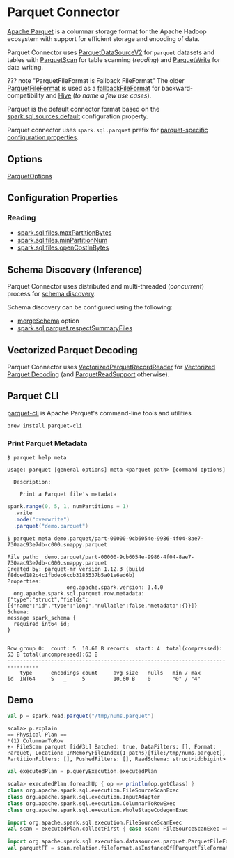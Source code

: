 # Parquet Connector

[Apache Parquet](http://parquet.apache.org/) is a columnar storage format for the Apache Hadoop ecosystem with support for efficient storage and encoding of data.

Parquet Connector uses [ParquetDataSourceV2](ParquetDataSourceV2.md) for `parquet` datasets and tables with [ParquetScan](ParquetScan.md) for table scanning (_reading_) and [ParquetWrite](ParquetWrite.md) for data writing.

??? note "ParquetFileFormat is Fallback FileFormat"
    The older [ParquetFileFormat](ParquetFileFormat.md) is used as a [fallbackFileFormat](ParquetDataSourceV2.md#fallbackFileFormat) for backward-compatibility and [Hive](../hive/HiveMetastoreCatalog.md#convert) (_to name a few use cases_).

Parquet is the default connector format based on the [spark.sql.sources.default](../configuration-properties.md#spark.sql.sources.default) configuration property.

Parquet connector uses `spark.sql.parquet` prefix for [parquet-specific configuration properties](../configuration-properties.md).

## Options

[ParquetOptions](ParquetOptions.md)

## Configuration Properties

### Reading

* [spark.sql.files.maxPartitionBytes](../configuration-properties.md#spark.sql.files.maxPartitionBytes)
* [spark.sql.files.minPartitionNum](../configuration-properties.md#spark.sql.files.minPartitionNum)
* [spark.sql.files.openCostInBytes](../configuration-properties.md#spark.sql.files.openCostInBytes)

## Schema Discovery (Inference)

Parquet Connector uses distributed and multi-threaded (_concurrent_) process for [schema discovery](ParquetUtils.md#inferSchema).

Schema discovery can be configured using the following:

* [mergeSchema](ParquetOptions.md#mergeSchema) option
* [spark.sql.parquet.respectSummaryFiles](../configuration-properties.md#spark.sql.parquet.respectSummaryFiles)

## Vectorized Parquet Decoding

Parquet Connector uses [VectorizedParquetRecordReader](VectorizedParquetRecordReader.md) for [Vectorized Parquet Decoding](../vectorized-decoding/index.md) (and [ParquetReadSupport](ParquetReadSupport.md) otherwise).

## Parquet CLI

[parquet-cli](https://formulae.brew.sh/formula/parquet-cli) is Apache Parquet's command-line tools and utilities

```console
brew install parquet-cli
```

### Print Parquet Metadata

```console
$ parquet help meta

Usage: parquet [general options] meta <parquet path> [command options]

  Description:

    Print a Parquet file's metadata
```

```scala
spark.range(0, 5, 1, numPartitions = 1)
  .write
  .mode("overwrite")
  .parquet("demo.parquet")
```

```console
$ parquet meta demo.parquet/part-00000-9cb6054e-9986-4f04-8ae7-730aac93e7db-c000.snappy.parquet

File path:  demo.parquet/part-00000-9cb6054e-9986-4f04-8ae7-730aac93e7db-c000.snappy.parquet
Created by: parquet-mr version 1.12.3 (build f8dced182c4c1fbdec6ccb3185537b5a01e6ed6b)
Properties:
                   org.apache.spark.version: 3.4.0
  org.apache.spark.sql.parquet.row.metadata: {"type":"struct","fields":[{"name":"id","type":"long","nullable":false,"metadata":{}}]}
Schema:
message spark_schema {
  required int64 id;
}


Row group 0:  count: 5  10.60 B records  start: 4  total(compressed): 53 B total(uncompressed):63 B
--------------------------------------------------------------------------------
    type      encodings count     avg size   nulls   min / max
id  INT64     S   _     5         10.60 B    0       "0" / "4"
```

## Demo

```scala
val p = spark.read.parquet("/tmp/nums.parquet")
```

```text
scala> p.explain
== Physical Plan ==
*(1) ColumnarToRow
+- FileScan parquet [id#3L] Batched: true, DataFilters: [], Format: Parquet, Location: InMemoryFileIndex(1 paths)[file:/tmp/nums.parquet], PartitionFilters: [], PushedFilters: [], ReadSchema: struct<id:bigint>
```

```scala
val executedPlan = p.queryExecution.executedPlan
```

```scala
scala> executedPlan.foreachUp { op => println(op.getClass) }
class org.apache.spark.sql.execution.FileSourceScanExec
class org.apache.spark.sql.execution.InputAdapter
class org.apache.spark.sql.execution.ColumnarToRowExec
class org.apache.spark.sql.execution.WholeStageCodegenExec
```

```scala
import org.apache.spark.sql.execution.FileSourceScanExec
val scan = executedPlan.collectFirst { case scan: FileSourceScanExec => scan }.get

import org.apache.spark.sql.execution.datasources.parquet.ParquetFileFormat
val parquetFF = scan.relation.fileFormat.asInstanceOf[ParquetFileFormat]
```

